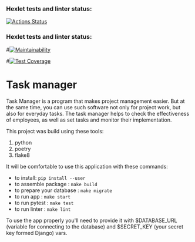 ### Hexlet tests and linter status:
[![Actions Status](https://github.com/AnastasiaTimoshe/python-project-52/actions/workflows/hexlet-check.yml/badge.svg)](https://github.com/AnastasiaTimoshe/python-project-52/actions)

### Hexlet tests and linter status:
#[![Maintainability]()]()

#[![Test Coverage]()]()


# Task manager

Task Manager is a program that makes project management easier. But at the same time, you can use such software not only for project work, but also for everyday tasks. The task manager helps to check the effectiveness of employees, as well as set tasks and monitor their implementation.

This project was build using these tools:
1. python
2. poetry
3. flake8


It will be comfortable to use this application with these commands:
- to install: `pip install --user `
- to assemble package : `make build`
- to prepare your database : `make migrate`
- to run app : `make start`
- to run pytest : `make test`
- to run linter : `make lint`

To use the app properly you'll need to provide it with $DATABASE_URL (variable for connecting to the database) and $SECRET_KEY (your secret key formed Django) vars.